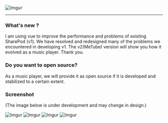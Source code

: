 ![Imgur](https://cdn-images-1.medium.com/max/1600/1*H4uJnCQuAfIlqJGekzYffw.jpeg)
***

### What's new ?
I am using vue to improve the performance and problems of existing SharePod (v1). We have resolved and redesigned many of the problems we encountered in developing v1. The v2(MeTube) version will show you how it evolved as a music player. Thank you.

### Do you want to open source?
As a music player, we will provide it as open source if it is developed and stabilized to a certain extent.

### Screenshot
(The image below is under development and may change in design.)

![Imgur](https://i.imgur.com/9KqCGcS.png)
![Imgur](https://i.imgur.com/6PZQ4ZO.png)
![Imgur](https://i.imgur.com/30UDGeI.png)
![Imgur](https://i.imgur.com/60VjqhN.png)
